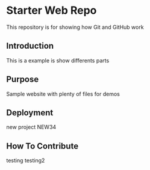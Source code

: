 # Starter Web Repo

This repository is for showing how Git and GitHub work

## Introduction

This is a example is show differents parts

## Purpose

Sample website with plenty of files for demos

## Deployment

new project
NEW34

## How To Contribute

testing
testing2